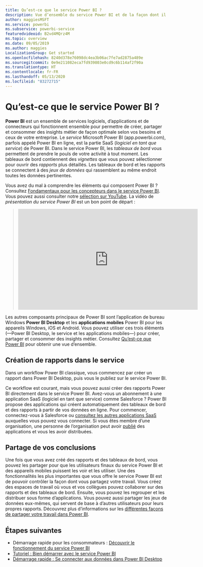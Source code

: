 ```yaml
---
title: Qu’est-ce que le service Power BI ?
description: Vue d’ensemble du service Power BI et de la façon dont il s’intègre aux autres parties de Power BI.
author: maggiesMSFT
ms.service: powerbi
ms.subservice: powerbi-service
featuredvideoid: B2vd4MQrz4M
ms.topic: overview
ms.date: 09/05/2019
ms.author: maggies
LocalizationGroup: Get started
ms.openlocfilehash: 8240d378e76098dc4ea3b06ac7fe7ad2875a489e
ms.sourcegitcommit: 0e9e211082eca7fd939803e0cd9c6b114af2f90a
ms.translationtype: HT
ms.contentlocale: fr-FR
ms.lasthandoff: 05/13/2020
ms.locfileid: "83272715"
---
```

# <a name="what-is-the-power-bi-service"></a>Qu’est-ce que le service Power BI ?
**Power BI** est un ensemble de services logiciels, d’applications et de connecteurs qui fonctionnent ensemble pour permettre de créer, partager et consommer des insights métier de façon optimale selon vos besoins et ceux de votre entreprise. Le *service* Microsoft Power BI (app.powerbi.com), parfois appelé Power BI en ligne, est la partie SaaS (*logiciel en tant que service*) de Power BI. Dans le service Power BI, les *tableaux de bord* vous permettent de prendre le pouls de votre activité à tout moment. Les tableaux de bord contiennent des *vignettes* que vous pouvez sélectionner pour ouvrir des *rapports* plus détaillés. Les tableaux de bord et les rapports se connectent à des *jeux de données* qui rassemblent au même endroit toutes les données pertinentes. 

Vous avez du mal à comprendre les éléments qui composent Power BI ? Consultez [Fondamentaux pour les concepteurs dans le service Power BI](service-basic-concepts.md). Vous pouvez aussi consulter notre [sélection sur YouTube](https://www.youtube.com/playlist?list=PL1N57mwBHtN0JFoKSR0n-tBkUJHeMP2cP). La vidéo de *présentation du service Power BI* est un bon point de départ :

> 
> <iframe width="560" height="315" src="https://www.youtube.com/embed/B2vd4MQrz4M" frameborder="0" allowfullscreen></iframe>
> 

Les autres composants principaux de Power BI sont l’application de bureau Windows **Power BI Desktop** et les **applications mobiles** Power BI pour les appareils Windows, iOS et Android. Vous pouvez utiliser ces trois éléments (&mdash;Power BI Desktop, le service et les applications mobiles&mdash;) pour créer, partager et consommer des insights métier. Consultez [Qu’est-ce que Power BI](fundamentals/power-bi-overview.md) pour obtenir une vue d’ensemble.

## <a name="creating-reports-in-the-service"></a>Création de rapports dans le service
Dans un workflow Power BI classique, vous commencez par créer un rapport dans Power BI Desktop, puis vous le publiez sur le service Power BI.  

Ce workflow est courant, mais vous pouvez aussi créer des rapports Power BI directement dans le service Power BI. Avez-vous un abonnement à une application SaaS (logiciel en tant que service) comme Salesforce ? Power BI propose des applications qui créent automatiquement des tableaux de bord et des rapports à partir de vos données en ligne. Pour commencer, connectez-vous à Salesforce ou [consultez les autres applications SaaS](connect-data/service-get-data.md) auxquelles vous pouvez vous connecter. Si vous êtes membre d’une organisation, une personne de l’organisation peut avoir [publié](collaborate-share/service-create-distribute-apps.md) des applications et vous les avoir distribuées.

## <a name="sharing-your-findings"></a>Partage de vos conclusions 

Une fois que vous avez créé des rapports et des tableaux de bord, vous pouvez les partager pour que les utilisateurs finaux du service Power BI et des appareils mobiles puissent les voir et les utiliser. Une des fonctionnalités les plus importantes que vous offre le service Power BI est de pouvoir contrôler la façon dont vous partagez votre travail. Vous créez des espaces de travail où vous et vos collègues pouvez collaborer sur des rapports et des tableaux de bord. Ensuite, vous pouvez les regrouper et les distribuer sous forme d’applications. Vous pouvez aussi partager les jeux de données eux-mêmes, qui servent de base à d’autres utilisateurs pour leurs propres rapports. Découvrez plus d’informations sur les [différentes façons de partager votre travail dans Power BI](collaborate-share/service-how-to-collaborate-distribute-dashboards-reports.md).

## <a name="next-steps"></a>Étapes suivantes
- Démarrage rapide pour les consommateurs : [Découvrir le fonctionnement du service Power BI](consumer/end-user-experience.md)   
- [Tutoriel : Bien démarrer avec le service Power BI](service-get-started.md)
- [Démarrage rapide : Se connecter aux données dans Power BI Desktop](connect-data/desktop-quickstart-connect-to-data.md)
